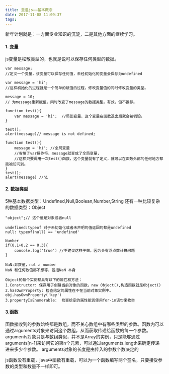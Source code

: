 ```yaml
---
title: 重温js——基本概念
date: 2017-11-08 11:09:37
tags:
---
```

新年计划就是：一方面专业知识的沉淀，二是其他方面的继续学习。

#### 1. 变量
 js变量是松散类型的，也就是说可以保存任何类型的数据。

``` 
var message; 
//定义一个变量，该变量可以保存任何值，未经初始化的变量会保存为undefined

```

```
var message = 'hi'; 
//这样初始化的过程就是一个简单的赋值的过程，修改变量值的同时修改变量的类型。

message = 10; 
// 为message重新赋值，同时改变了message的数据类型。有效，但不推荐。

```

```
function test(){
    var message = 'hi';  //局部变量，这个变量在函数退出后就会被销毁。
}

test();
alert(message)// message is not defined;
```

```
function test(){
    message = 'hi'; //全局变量
    //省略了var操作符，message就变成了全局变量，
    //这样只要调用一次test()函数，这个变量就有了定义，就可以在函数外部的任何地方都能被访问到。
}
test();
alert(message) //hi
```
#### 2. 数据类型

5种基本数据类型：Undefined,Null,Boolean,Number,String
还有一种比较复杂的数据类型：Object

```
"object";// 这个值是对象或者null

undefined:typeof 对于未初始化或者未声明的值返回的都是undefined
null: typeof(null) == 'undefined'

Number
if(0.1+0.2 == 0.3){
    console.log('true') //不建议这样子做，因为会有浮点数计算问题
}

NaN:非数值，not a number
NaN 和任何数值都不想等，包括NaN 本身

Object的每个实例都具有以下的属性和方法：
1.Constructor: 保存用于创建当前对象的函数，new Object(),构造函数就是Object()
2.hasOwnProperty: 检查给定的属性在不在当前对象实例中。obj.hasOwnProperty('key')
3.propertyIsEnumerable:  检查给定的属性能否使用for-in语句来枚举
```

#### 3.函数
函数接收到的参数始终都是数组，而不关心数组中有哪些类型的参数。函数内可以通过arguments对象来访问这个数组，从而获取传递给函数的每一个参数。
arguments对象只是与数组类似，并不是Array的实例，只是能够通过arguments[n-1]来访问它的第n个元素，可以通过arguments.length来确定传递进来多少个参数。
arguments对象的长度是由传入的参数个数决定的

js函数没有重载，java中函数有重载，可以为一个函数编写两个签名，只要接受参数的类型和数量不一样即可。
``` 

```

    